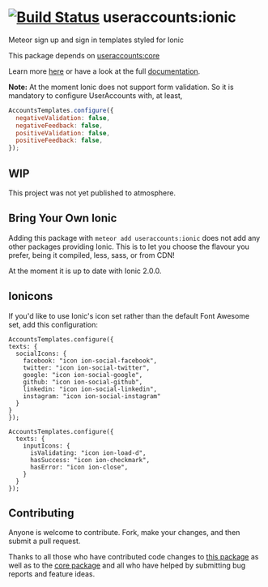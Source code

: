 [![Build Status](https://travis-ci.org/meteor-useraccounts/ionic.svg?branch=master)](https://travis-ci.org/meteor-useraccounts/ionic)
useraccounts:ionic
==================

Meteor sign up and sign in templates styled for Ionic

This package depends on [useraccounts:core](https://atmospherejs.com/useraccounts/core)

Learn more [here](http://accounts-templates.meteor.com) or have a look at the full [documentation](https://github.com/meteor-useraccounts/core).

**Note:** At the moment Ionic does not support form validation.
So it is mandatory to configure UserAccounts with, at least,

```javascript
AccountsTemplates.configure({
  negativeValidation: false,
  negativeFeedback: false,
  positiveValidation: false,
  positiveFeedback: false,
});
```

## WIP

This project was not yet published to atmosphere.


## Bring Your Own Ionic

Adding this package with `meteor add useraccounts:ionic` does not add any other packages providing Ionic. This is to let you choose the flavour you prefer, being it compiled, less, sass, or from CDN!

At the moment it is up to date with Ionic 2.0.0.


## Ionicons

If you'd like to use Ionic's icon set rather than the default Font Awesome set, add this configuration:

```
AccountsTemplates.configure({
texts: {
  socialIcons: {
    facebook: "icon ion-social-facebook",
    twitter: "icon ion-social-twitter",
    google: "icon ion-social-google",
    github: "icon ion-social-github",
    linkedin: "icon ion-social-linkedin",
    instagram: "icon ion-social-instagram"
  }
}
});

AccountsTemplates.configure({
  texts: {
    inputIcons: {
      isValidating: "icon ion-load-d",
      hasSuccess: "icon ion-checkmark",
      hasError: "icon ion-close",
    }
  }
});
```


## Contributing

Anyone is welcome to contribute. Fork, make your changes, and then submit a pull request.

Thanks to all those who have contributed code changes to [this package](https://github.com/meteor-useraccounts/ionic/graphs/contributors) as well as to the [core package](https://github.com/meteor-useraccounts/core/graphs/contributors) and all who have helped by submitting bug reports and feature ideas.

